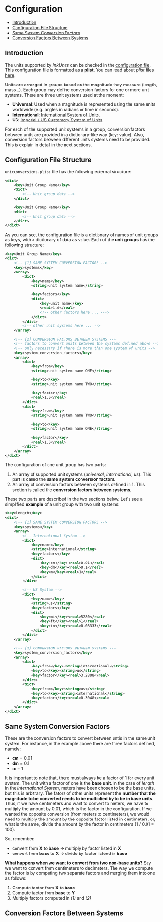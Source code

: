 # Configuration
- [Introduction](#introduction)
- [Configuration File Structure](#configuration-file-structure)
- [Same System Conversion Factors](#same-system-conversion-factors)
- [Conversion Factors Between Systems](#conversion-factors-between-systems)

## Introduction
The units supported by _InkUnits_ can be checked in the [configuration file](../Configuration/UnitConversions.plist). This configuration file is formatted as a **plist**. You can read about _plist_ files [here](https://developer.apple.com/library/content/documentation/General/Reference/InfoPlistKeyReference/Articles/AboutInformationPropertyListFiles.html#//apple_ref/doc/uid/TP40009254-SW1).

Units are arranged in groups based on the magnitude they measure (length, mass...). Each group may define conversion factors for one or more unit systems. There are three unit systems used at the moment:

- **Universal**: Used when a magnitude is represented using the same units worldwide (e.g. angles in radians or time in seconds).
- **International**: [International System of Units](https://en.wikipedia.org/wiki/International_System_of_Units).
- **US**: [Imperial / US Customary System of Units](https://en.wikipedia.org/wiki/Imperial_and_US_customary_measurement_systems).

For each of the supported unit systems in a group, conversion factors between units are provided in a dictionary-like way (key: value). Also, conversion factors between different units systems need to be provided. This is explain in detail in the next sections.

## Configuration File Structure
`UnitConversions.plist` file has the following external structure:

```xml
<dict>
    <key>Unit Group Name</key>
    <dict>
        <!-- Unit group data -->
    </dict>

    <key>Unit Group Name</key>
    <dict>
        <!-- Unit group data -->
    </dict>
</dict>
```

As you can see, the configuration file is a dictionary of names of unit groups as keys, with a dictionary of data as value. Each of the **unit groups** has the following structure:

```xml
<key>Unit Group Name</key>
<dict>
    <!-- [1] SAME SYSTEM CONVERSION FACTORS -->
    <key>systems</key>
    <array>
        <dict>
            <key>name</key>
            <string>unit system name</string>

            <key>factors</key>
            <dict>
                <key>unit name</key>
                <real>1.0</real>
                <!-- other factors here ... --->
            </dict>
        </dict>
        <!-- other unit systems here ... -->
    </array>

    <!-- [2] CONVERSION FACTORS BETWEEN SYSTEMS -->
    <!-- factors to convert units between the systems defined above -->
    <!-- only necessary if there is more than one system of units -->
    <key>system_conversion_factors</key>
    <array>
        <dict>
            <key>from</key>
            <string>unit system name ONE</string>

            <key>to</key>
            <string>unit system name TWO</string>

            <key>factor</key>
            <real>1.0</real>
        </dict>
        <dict>
            <key>from</key>
            <string>unit system name TWO</string>

            <key>to</key>
            <string>unit system name ONE</string>

            <key>factor</key>
            <real>1.0</real>
        </dict>
    </array>
</dict>
```

The configuration of one unit group has two parts:
1. An array of supported unit systems (_universal_, _international_, _us_). This part is called the **same system conversion factors**.
2. An array of conversion factors between systems defined in 1. This section is called the **conversion factors between systems**.

These two parts are described in the two sections below. Let's see a simplified **example** of a unit group with two unit systems:

```xml
<key>length</key>
<dict>
    <!-- [1] SAME SYSTEM CONVERSION FACTORS -->
    <key>systems</key>
    <array>
        <!-- International System -->
        <dict>
            <key>name</key>
            <string>international</string>
            <key>factors</key>
            <dict>
                <key>cm</key><real>0.01</real>
                <key>dm</key><real>0.1</real>
                <key>m</key><real>1</real>
            </dict>
        </dict>

        <!-- US System -->
        <dict>
            <key>name</key>
            <string>us</string>
            <key>factors</key>
            <dict>
                <key>mi</key><real>5280</real>
                <key>ft</key><real>1</real>
                <key>in</key><real>0.08333</real>
            </dict>
        </dict>
    </array>

    <!-- [2] CONVERSION FACTORS BETWEEN SYSTEMS -->
    <key>system_conversion_factors</key>
    <array>
        <dict>
            <key>from</key><string>international</string>
            <key>to</key><string>us</string>
            <key>factor</key><real>3.2808</real>
        </dict>
        <dict>
            <key>from</key><string>us</string>
            <key>to</key><string>international</string>
            <key>factor</key><real>0.3048</real>
        </dict>
    </array>
</dict>
```

## Same System Conversion Factors
These are the conversion factors to convert between untis in the same unit system. For instance, in the example above there are three factors defined, namely:

- **cm** = 0.01
- **dm** = 0.1
- **m** = 1

It is important to note that, there must always be a factor of 1 for every unit system. The unit with a factor of one is the **base unit**. In the case of _length_ in the _International System_, meters have been chosen to be the base units, but this is arbitrary. The fators of other units represent the **number that the magnitude to be converted needs to be multiplied by to be in base units**. Thus, if we have centimeters and want to convert to meters, we have to multiply the amount by 0.01, which is the factor in the configuration. If we wanted the opposite conversion (from meters to centimeters), we would need to multiply the amount by the opposite factor listed in centimeters, or, what is the same, divide the amount by the factor in centimeters (1 / 0.01 = 100).

So, remember:
- convert from **X** to **base** -> multiply by factor listed in **X**
- convert from **base** to **X** -> divide by factor listend in **base**

**What happens when we want to convert from two non-base units?**
Say we want to convert from centimeters to decimeters. The way we compute the factor is by computing two separate factors and merging them into one as follows:
1. Compute factor from **X** to **base**
2. Compute factor from **base** to **Y**
3. Multiply factors computed in _(1)_ and _(2)_

## Conversion Factors Between Systems
